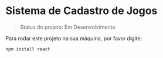 <h1> Sistema de Cadastro de Jogos</h1>

> Status do projeto: Em Desenvolvimento

Para rodar este projeto na sua máquina, por favor digite: 
```
npm install react
```

